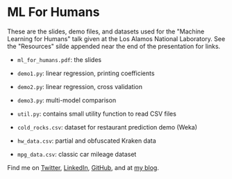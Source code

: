# ML For Humans

These are the slides, demo files, and datasets used for the "Machine Learning for Humans" talk given at the Los Alamos National Laboratory. See the "Resources" silde appended near the end of the presentation for links.

  * `ml_for_humans.pdf`: the slides
  * `demo1.py`: linear regression, printing coefficients
  * `demo2.py`: linear regression, cross validation
  * `demo3.py`: multi-model comparison
  * `util.py`: contains small utility function to read CSV files


  * `cold_rocks.csv`: dataset for restaurant prediction demo (Weka)
  * `hw_data.csv`: partial and obfuscated Kraken data
  * `mpg_data.csv`: classic car mileage dataset


Find me on [Twitter](http://twitter.com), [LinkedIn](http://linkedin.com/RyanCMarcus), [GitHub](http://github.com/RyanMarcus), and at [my blog](http://rmarcus.info).

